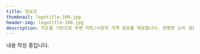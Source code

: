```yaml
---
title: 장보코
thumbnail: logotitle-100.jpg
header-img: logotitle-100.jpg
description: 지도를 기반으로 주변 마트/시장의 가격 정보를 제공합니다. 현명한 소비 생활을 관리, 공유할 수 있는 서비스입니다.
---
```


내용 작성 중입니다.